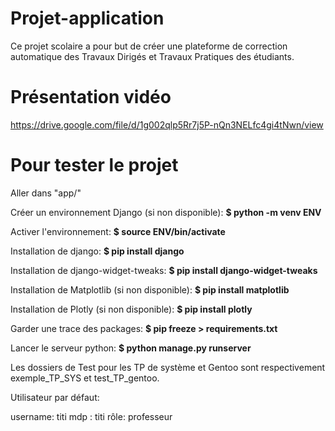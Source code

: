 # Projet-application
Ce projet scolaire a pour but de créer une plateforme de correction automatique des Travaux Dirigés et Travaux Pratiques des étudiants.

 # Présentation vidéo
 https://drive.google.com/file/d/1g002qlp5Rr7j5P-nQn3NELfc4gi4tNwn/view
 
 # Pour tester le projet
 
 Aller dans "app/"
 
 Créer un environnement Django (si non disponible): **$ python -m venv ENV**

 Activer l'environnement: **$ source ENV/bin/activate**

 Installation de django: **$ pip install django**
 
Installation de django-widget-tweaks: **$ pip install django-widget-tweaks**

Installation de Matplotlib (si non disponible): **$ pip install matplotlib**

Installation de Plotly (si non disponible): **$ pip install plotly**

Garder une trace des packages: **$ pip freeze > requirements.txt**

Lancer le serveur python: **$ python manage.py runserver**

Les dossiers de Test pour les TP de système et Gentoo sont respectivement exemple_TP_SYS et test_TP_gentoo.

 
Utilisateur par défaut:

username: titi
mdp : titi
rôle: professeur

 
